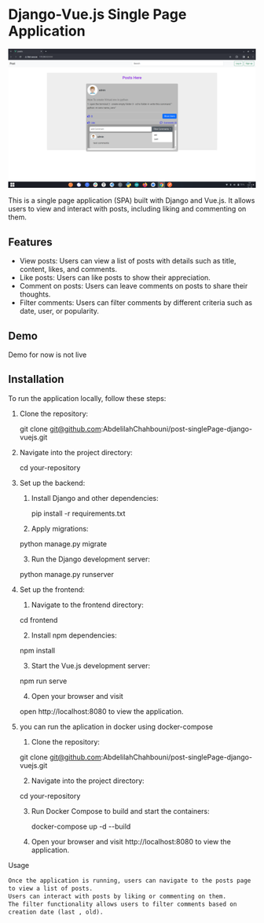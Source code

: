 # Django-Vue.js Single Page Application

![App Preview](./image.png)

This is a single page application (SPA) built with Django and Vue.js. It allows users to view and interact with posts, including liking and commenting on them.

## Features

- View posts: Users can view a list of posts with details such as title, content, likes, and comments.
- Like posts: Users can like posts to show their appreciation.
- Comment on posts: Users can leave comments on posts to share their thoughts.
- Filter comments: Users can filter comments by different criteria such as date, user, or popularity.

## Demo

Demo for now is not live

## Installation

To run the application locally, follow these steps:

1. Clone the repository:

   git clone git@github.com:AbdelilahChahbouni/post-singlePage-django-vuejs.git

2. Navigate into the project directory:

   cd your-repository

3. Set up the backend:

    1. Install Django and other dependencies:

    	 pip install -r requirements.txt

    2. Apply migrations:

	 python manage.py migrate

    3. Run the Django development server:

	python manage.py runserver

4. Set up the frontend:
    1. Navigate to the frontend directory:

	cd frontend

    2. Install npm dependencies:

	npm install

    3. Start the Vue.js development server:

	npm run serve

    4. Open your browser and visit 

	open http://localhost:8080 to view the application.

5. you can run the aplication in docker using docker-compose

     1. Clone the repository:

   	git clone git@github.com:AbdelilahChahbouni/post-singlePage-django-vuejs.git

     2. Navigate into the project directory:

	cd your-repository

     3. Run Docker Compose to build and start the containers:

        docker-compose up -d --build

     4. Open your browser and visit http://localhost:8080 to view the application.


Usage

    Once the application is running, users can navigate to the posts page to view a list of posts.
    Users can interact with posts by liking or commenting on them.
    The filter functionality allows users to filter comments based on creation date (last , old).
	
